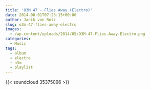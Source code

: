 ```yaml
---
title: 'O3M 47 - Flies Away (Electro)'
date: 2014-08-01T07:23:15+00:00
author: Janik von Rotz
slug: o3m-47-flies-away-electro
images:
  - /wp-content/uploads/2014/05/O3M-47-Flies-Away-Electro.png
categories:
  - Music
tags:
  - album
  - electro
  - o3m
  - playlist
---
```

{{< soundcloud 35375096 >}}